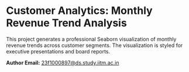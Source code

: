 # Customer Analytics: Monthly Revenue Trend Analysis

This project generates a professional Seaborn visualization of monthly revenue trends across customer segments. The visualization is styled for executive presentations and board reports.

**Author Email:** 23f1000897@ds.study.iitm.ac.in
